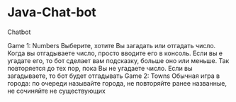 # Java-Chat-bot
Chatbot

Game 1: Numbers
Выберите, хотите Вы загадать или отгадать число.
Когда вы отгадываете число, просто вводите его в консоль.
Если вы е угадате его, то бот сделает вам подсказку, больше оно 
или меньше. Так повторяется до тех пор, пока Вы не угадаете число.
Если вы загадываете, то бот будет отгадывать
Game 2: Towns
Обычная игра в города: по очереди называйте города, не повторяйте 
ранее названные, не сочиняйте не существующих
